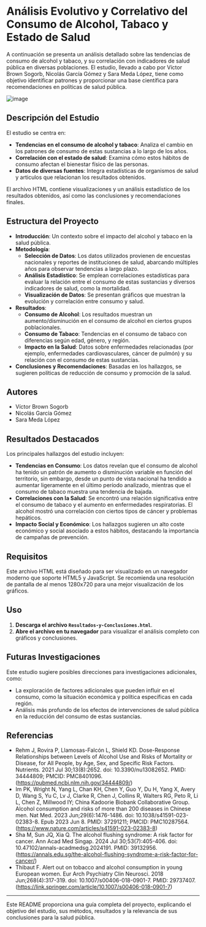 # Análisis Evolutivo y Correlativo del Consumo de Alcohol, Tabaco y Estado de Salud

A continuación se presenta un análisis detallado sobre las tendencias de consumo de alcohol y tabaco, y su correlación con indicadores de salud pública en diversas poblaciones. El estudio, llevado a cabo por Víctor Brown Sogorb, Nicolás García Gómez y Sara Meda López, tiene como objetivo identificar patrones y proporcionar una base científica para recomendaciones en políticas de salud pública.

![image](https://github.com/user-attachments/assets/f83f09be-4816-4d98-95b6-0ccc2483a18f)

## Descripción del Estudio

El estudio se centra en:
- **Tendencias en el consumo de alcohol y tabaco**: Analiza el cambio en los patrones de consumo de estas sustancias a lo largo de los años.
- **Correlación con el estado de salud**: Examina cómo estos hábitos de consumo afectan el bienestar físico de las personas.
- **Datos de diversas fuentes**: Integra estadísticas de organismos de salud y articulos que relacionan los resultados obtenidos.

El archivo HTML contiene visualizaciones y un análisis estadístico de los resultados obtenidos, así como las conclusiones y recomendaciones finales.

## Estructura del Proyecto

-   **Introducción**: Un contexto sobre el impacto del alcohol y tabaco en la salud pública.
-   **Metodología**:
    -   **Selección de Datos**: Los datos utilizados provienen de encuestas nacionales y reportes de instituciones de salud, abarcando múltiples años para observar tendencias a largo plazo.
    -   **Análisis Estadístico**: Se emplean correlaciones estadísticas para evaluar la relación entre el consumo de estas sustancias y diversos indicadores de salud, como la mortalidad.
    -   **Visualización de Datos**: Se presentan gráficos que muestran la evolución y correlación entre consumo y salud.
-   **Resultados**:
    -   **Consumo de Alcohol**: Los resultados muestran un aumento/disminución en el consumo de alcohol en ciertos grupos poblacionales.
    -   **Consumo de Tabaco**: Tendencias en el consumo de tabaco con diferencias según edad, género, y región.
    -   **Impacto en la Salud**: Datos sobre enfermedades relacionadas (por ejemplo, enfermedades cardiovasculares, cáncer de pulmón) y su relación con el consumo de estas sustancias.
-   **Conclusiones y Recomendaciones**: Basadas en los hallazgos, se sugieren políticas de reducción de consumo y promoción de la salud.

## Autores

-   Víctor Brown Sogorb
-   Nicolás García Gómez
-   Sara Meda López

## Resultados Destacados

Los principales hallazgos del estudio incluyen:
- **Tendencias en Consumo**: Los datos revelan que el consumo de alcohol ha tenido un patrón de aumento o disminución variable en función del territorio, sin embargo, desde un punto de vista nacional ha tendido a aumentar ligeramente en el último período analizado, mientras que el consumo de tabaco muestra una tendencia de bajada.
- **Correlaciones con la Salud**: Se encontró una relación significativa entre el consumo de tabaco y el aumento en enfermedades respiratorias. El alcohol mostró una correlación con ciertos tipos de cáncer y problemas hepáticos.
- **Impacto Social y Económico**: Los hallazgos sugieren un alto coste económico y social asociado a estos hábitos, destacando la importancia de campañas de prevención.

## Requisitos

Este archivo HTML está diseñado para ser visualizado en un navegador moderno que soporte HTML5 y JavaScript. Se recomienda una resolución de pantalla de al menos 1280x720 para una mejor visualización de los gráficos.

## Uso

1.  **Descarga el archivo `Resultados-y-Conclusiones.html`**.
2.  **Abre el archivo en tu navegador** para visualizar el análisis completo con gráficos y conclusiones.

## Futuras Investigaciones

Este estudio sugiere posibles direcciones para investigaciones adicionales, como:
- La exploración de factores adicionales que pueden influir en el consumo, como la situación económica y política específicas en cada región.
- Análisis más profundo de los efectos de intervenciones de salud pública en la reducción del consumo de estas sustancias.

## Referencias
- Rehm J, Rovira P, Llamosas-Falcón L, Shield KD. Dose-Response Relationships between Levels of Alcohol Use and Risks of Mortality or Disease, for All People, by Age, Sex, and Specific Risk Factors. Nutrients. 2021 Jul 30;13(8):2652. doi: 10.3390/nu13082652. PMID: 34444809; PMCID: PMC8401096. (https://pubmed.ncbi.nlm.nih.gov/34444809/)
- Im PK, Wright N, Yang L, Chan KH, Chen Y, Guo Y, Du H, Yang X, Avery D, Wang S, Yu C, Lv J, Clarke R, Chen J, Collins R, Walters RG, Peto R, Li L, Chen Z, Millwood IY; China Kadoorie Biobank Collaborative Group. Alcohol consumption and risks of more than 200 diseases in Chinese men. Nat Med. 2023 Jun;29(6):1476-1486. doi: 10.1038/s41591-023-02383-8. Epub 2023 Jun 8. PMID: 37291211; PMCID: PMC10287564. (https://www.nature.com/articles/s41591-023-02383-8)
- Sha M, Sun JQ, Xia Q. The alcohol flushing syndrome: A risk factor for cancer. Ann Acad Med Singap. 2024 Jul 30;53(7):405-406. doi: 10.47102/annals-acadmedsg.2024191. PMID: 39132956. (https://annals.edu.sg/the-alcohol-flushing-syndrome-a-risk-factor-for-cancer/)
- Thibaut F. Alert out on tobacco and alcohol consumption in young European women. Eur Arch Psychiatry Clin Neurosci. 2018 Jun;268(4):317-319. doi: 10.1007/s00406-018-0901-7. PMID: 29737407. (https://link.springer.com/article/10.1007/s00406-018-0901-7)

------------------------------------------------------------------------

Este README proporciona una guía completa del proyecto, explicando el objetivo del estudio, sus métodos, resultados y la relevancia de sus conclusiones para la salud pública.
